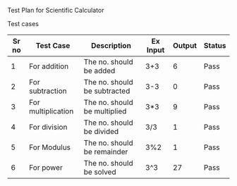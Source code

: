 Test Plan for Scientific Calculator

 Test cases

 | Sr no | Test Case | Description | Ex Input | Output | Status |
 |-------|-----------|-------------|----------|--------|--------|
| 1 | For addition | The no. should be added | 3+3 | 6 | Pass |
| 2 | For subtraction | The no. should be subtracted | 3-3 | 0 | Pass |
| 3 | For multiplication | The no. should be multiplied | 3*3 | 9 | Pass | 
| 4 | For division | The no. should be divided | 3/3 | 1 | Pass | 
| 5 | For Modulus | The no. should be remainder | 3%2 | 1 | Pass | 
| 6 | For power | The no. should be solved | 3^3 | 27 | Pass |

